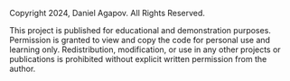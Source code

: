 Copyright 2024, Daniel Agapov. All Rights Reserved.

This project is published for educational and demonstration purposes. Permission is granted to view and copy the code for personal use and learning only. Redistribution, modification, or use in any other projects or publications is prohibited without explicit written permission from the author.
